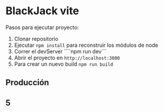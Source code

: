 
# BlackJack vite

Pasos para ejecutar proyecto:
1. Clonar repositorio
2. Ejecutar ```npm install``` para reconstruir los módulos de node
3. Correr el devServer ````npm run dev```
4. Abrir el proyecto en ```http://localhost:3000```
5. Para crear un nuevo build ```npm run build```

## Producción 
## 5